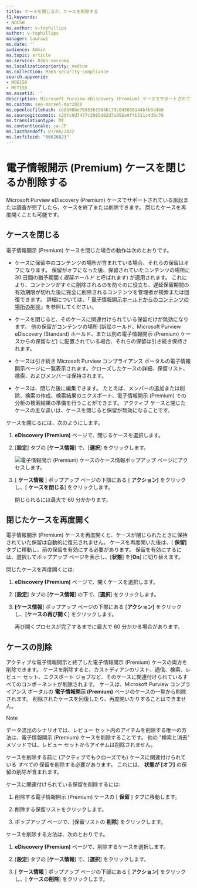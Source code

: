 ```yaml
---
title: ケースを閉じるか、ケースを削除する
f1.keywords:
- NOCSH
ms.author: v-tophillips
author: v-tophillips
manager: laurawi
ms.date: ''
audience: Admin
ms.topic: article
ms.service: O365-seccomp
ms.localizationpriority: medium
ms.collection: M365-security-compliance
search.appverid:
- MOE150
- MET150
ms.assetid: ''
description: Microsoft Purview eDiscovery (Premium) ケースでサポートされている調査または訴訟が終了または削除された場合の動作について説明します。
ms.custom: seo-marvel-mar2020
ms.openlocfilehash: ce8b98be7605361984b179c045856144bfb8d4b8
ms.sourcegitcommit: c29fc9d7477c3985d02d7a956a9f4b311c4d9c76
ms.translationtype: MT
ms.contentlocale: ja-JP
ms.lasthandoff: 07/06/2022
ms.locfileid: "66626823"
---
```

# <a name="close-or-delete-an-ediscovery-premium-case"></a>電子情報開示 (Premium) ケースを閉じるか削除する

Microsoft Purview eDiscovery (Premium) ケースでサポートされている訴訟または調査が完了したら、ケースを終了または削除できます。 閉じたケースを再度開くことも可能です。

## <a name="close-a-case"></a>ケースを閉じる

電子情報開示 (Premium) ケースを閉じた場合の動作は次のとおりです。

- ケースに保留中のコンテンツの場所が含まれている場合、それらの保留はオフになります。 保留がオフになった後、保留されていたコンテンツの場所に 30 日間の猶予期間 ( *遅延ホールド* と呼ばれます) が適用されます。 これにより、コンテンツがすぐに削除されるのを防ぐのに役立ち、遅延保留期間の有効期限が切れた後に完全に削除されるコンテンツを管理者が検索または回復できます。 詳細については、「 [電子情報開示ホールドからのコンテンツの場所の削除](create-ediscovery-holds.md#removing-content-locations-from-an-ediscovery-hold)」を参照してください。

- ケースを閉じると、そのケースに関連付けられている保留だけが無効になります。 他の保留がコンテンツの場所 (訴訟ホールド、Microsoft Purview eDiscovery (Standard) ホールド、または別の電子情報開示 (Premium) ケースからの保留など) に配置されている場合、それらの保留は引き続き保持されます。

- ケースは引き続き Microsoft Purview コンプライアンス ポータルの電子情報開示ページに一覧表示されます。クローズしたケースの詳細、保留リスト、検索、およびメンバーは保持されます。

- ケースは、閉じた後に編集できます。 たとえば、メンバーの追加または削除、検索の作成、検索結果のエクスポート、電子情報開示 (Premium) での分析の検索結果の準備を行うことができます。 アクティブ ケースと閉じたケースの主な違いは、ケースを閉じると保留が無効になることです。

ケースを閉じるには、次のようにします。

1. **eDiscovery (Premium)** ページで、閉じるケースを選択します。

2. [**設定**] タブの [**ケース情報**] で、[**選択**] をクリックします。

   ![電子情報開示 (Premium) ケースのケース情報ポップアップ ページにアクセスします。](..\media\AeDSelectCaseInformation.png) 

3. [ **ケース情報** ] ポップアップ ページの下部にある [ **アクション]** をクリックし、[ **ケースを閉じる**] をクリックします。

   閉じられるには最大で 60 分かかります。

## <a name="reopen-a-closed-case"></a>閉じたケースを再度開く

電子情報開示 (Premium) ケースを再度開くと、ケースが閉じられたときに保持されていた保留は自動的に復元されません。 ケースを再度開いた後は、[ **保留]** タブに移動し、前の保留を有効にする必要があります。 保留を有効にするには、選択してポップアップ ページを表示し、[**状態**] を[**On**] に切り替えます。

閉じたケースを再度開くには:

1. **eDiscovery (Premium)** ページで、開くケースを選択します。

2. [**設定**] タブの [**ケース情報**] の下で、[**選択**] をクリックします。

3. **[ケース情報**] ポップアップ ページの下部にある [**アクション]** をクリックし、[**ケースの再び開く**] をクリックします。

   再び開くプロセスが完了するまでに最大で 60 分かかる場合があります。

## <a name="delete-a-case"></a>ケースの削除

アクティブな電子情報開示と終了した電子情報開示 (Premium) ケースの両方を削除できます。 ケースを削除すると、カストディアンのリスト、通信、検索、レビュー セット、エクスポート ジョブなど、そのケースに関連付けられているすべてのコンポーネントが削除されます。 ケースは、Microsoft Purview コンプライアンス ポータルの **電子情報開示 (Premium)** ページのケースの一覧から削除されます。 削除されたケースを回復したり、再度開いたりすることはできません。

> [!NOTE]
> データ流出のシナリオでは、レビュー セット内のアイテムを削除する唯一の方法は、電子情報開示 (Premium) ケースを削除することです。 他の "検索と消去" メソッドでは、レビュー セットからアイテムは削除されません。

ケースを削除する前に (アクティブでもクローズでも) ケースに関連付けられている *すべての* 保留を削除する必要があります。 これには、 **状態が [オフ]** の保留の削除が含まれます。

ケースに関連付けられている保留を削除するには:

1. 削除する電子情報開示 (Premium) ケースの [ **保留** ] タブに移動します。

2. 削除する保留リストをクリックします。

3. ポップアップ ページで、[保留リストの **削除**] をクリックします。

ケースを削除する方法は、次のとおりです。

1. **eDiscovery (Premium)** ページで、削除するケースを選択します。

2. [**設定**] タブの [**ケース情報**] で、[**選択**] をクリックします。

3. [ **ケース情報** ] ポップアップ ページの下部にある [ **アクション]** をクリックし、[ **ケースの削除**] をクリックします。

